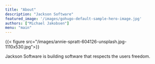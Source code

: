 ```yaml
---
title: "About"
description: "Jackson Software"
featured_image: '/images/gohugo-default-sample-hero-image.jpg'
authors: ["Michael Jakobsen"]
menu: "main"
---
```


{{< figure src="/images/annie-spratt-604126-unsplash.jpg-1110x530.jpg">}}

Jackson Software is building software that respects the users freedom.
